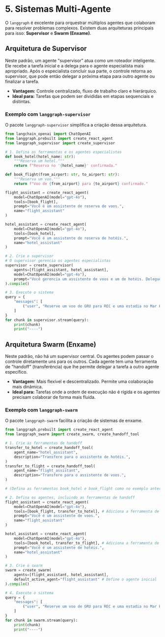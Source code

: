 # 5. Sistemas Multi-Agente

O `langgraph` é excelente para orquestrar múltiplos agentes que colaboram para resolver problemas complexos. Existem duas arquiteturas principais para isso: **Supervisor** e **Swarm (Enxame)**.

## Arquitetura de Supervisor

Neste padrão, um agente "supervisor" atua como um roteador inteligente. Ele recebe a tarefa inicial e a delega para o agente especialista mais apropriado. Após o especialista concluir sua parte, o controle retorna ao supervisor, que pode então delegar a próxima etapa para outro agente ou finalizar a tarefa.

-   **Vantagem:** Controle centralizado, fluxo de trabalho claro e hierárquico.
-   **Ideal para:** Tarefas que podem ser divididas em etapas sequenciais e distintas.

### Exemplo com `langgraph-supervisor`

O pacote `langgraph-supervisor` simplifica a criação dessa arquitetura.

```python
from langchain_openai import ChatOpenAI
from langgraph.prebuilt import create_react_agent
from langgraph_supervisor import create_supervisor

# 1. Defina as ferramentas e os agentes especialistas
def book_hotel(hotel_name: str):
    """Reserva um hotel."""
    return f"Reserva no '{hotel_name}' confirmada."

def book_flight(from_airport: str, to_airport: str):
    """Reserva um voo."""
    return f"Voo de {from_airport} para {to_airport} confirmado."

flight_assistant = create_react_agent(
    model=ChatOpenAI(model="gpt-4o"),
    tools=[book_flight],
    prompt="Você é um assistente de reserva de voos.",
    name="flight_assistant"
)

hotel_assistant = create_react_agent(
    model=ChatOpenAI(model="gpt-4o"),
    tools=[book_hotel],
    prompt="Você é um assistente de reserva de hotéis.",
    name="hotel_assistant"
)

# 2. Crie o supervisor
# O supervisor gerencia os agentes especialistas
supervisor = create_supervisor(
    agents=[flight_assistant, hotel_assistant],
    model=ChatOpenAI(model="gpt-4o"),
    prompt="Você gerencia um assistente de voos e um de hotéis. Delegue o trabalho para eles."
).compile()

# 3. Execute o sistema
query = {
    "messages": [
        ("user", "Reserve um voo de GRU para REC e uma estadia no Mar Hotel")
    ]
}
for chunk in supervisor.stream(query):
    print(chunk)
    print("----")
```

## Arquitetura Swarm (Enxame)

Neste padrão, não há um supervisor central. Os agentes podem passar o controle diretamente uns para os outros. Cada agente tem uma ferramenta de "handoff" (transferência) que lhe permite delegar a tarefa a outro agente específico.

-   **Vantagem:** Mais flexível e descentralizado. Permite uma colaboração mais dinâmica.
-   **Ideal para:** Tarefas onde a ordem de execução não é rígida e os agentes precisam colaborar de forma mais fluida.

### Exemplo com `langgraph-swarm`

O pacote `langgraph-swarm` facilita a criação de sistemas de enxame.

```python
from langgraph.prebuilt import create_react_agent
from langgraph_swarm import create_swarm, create_handoff_tool

# 1. Crie as ferramentas de handoff
transfer_to_hotel = create_handoff_tool(
    agent_name="hotel_assistant",
    description="Transfere para o assistente de hotéis.",
)
transfer_to_flight = create_handoff_tool(
    agent_name="flight_assistant",
    description="Transfere para o assistente de voos.",
)

# (Defina as ferramentas book_hotel e book_flight como no exemplo anterior)

# 2. Defina os agentes, incluindo as ferramentas de handoff
flight_assistant = create_react_agent(
    model=ChatOpenAI(model="gpt-4o"),
    tools=[book_flight, transfer_to_hotel], # Adiciona a ferramenta de handoff
    prompt="Você é um assistente de voos.",
    name="flight_assistant"
)

hotel_assistant = create_react_agent(
    model=ChatOpenAI(model="gpt-4o"),
    tools=[book_hotel, transfer_to_flight], # Adiciona a ferramenta de handoff
    prompt="Você é um assistente de hotéis.",
    name="hotel_assistant"
)

# 3. Crie o swarm
swarm = create_swarm(
    agents=[flight_assistant, hotel_assistant],
    default_active_agent="flight_assistant" # Define o agente inicial
).compile()

# 4. Execute o sistema
query = {
    "messages": [
        ("user", "Reserve um voo de GRU para REC e uma estadia no Mar Hotel")
    ]
}
for chunk in swarm.stream(query):
    print(chunk)
    print("----")
